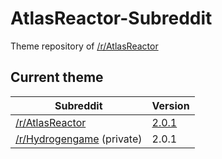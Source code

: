 # AtlasReactor-Subreddit
Theme repository of [/r/AtlasReactor](https://www.reddit.com/r/AtlasReactor)

## Current theme 
| Subreddit       | Version                                                                                                     |
| --------------- | ----------------------------------------------------------------------------------------------------------- |
| [/r/AtlasReactor](https://www.reddit.com/r/AtlasReactor) | [2.0.1](https://github.com/Maltroth/AtlasReactor-Subreddit/releases/tag/v2.0.1)  |
| [/r/Hydrogengame](https://www.reddit.com/r/Hydrogengame) (private) | 2.0.1|
